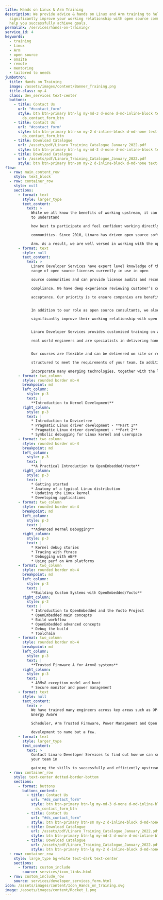 ```yaml
---
title: Hands on Linux & Arm Training
description: We provide advice & hands on Linux and Arm training to help
  significantly improve your working relationship with open source communities &
  help you successfully achieve goals.
permalink: /services/hands-on-training/
service_id: 4
keywords:
  - training
  - Linux
  - Arm
  - open source
  - onsite
  - remote
  - mentoring
  - tailored to needs
jumbotron:
  title: Hands on Training
  image: /assets/images/content/Banner_Training.png
  title-class: my-4
  class: dev_services text-center
  buttons:
    - title: Contact Us
      url: "#contact_form"
      style: btn btn-primary btn-lg my-md-3 d-none d-md-inline-block text-uppercase
        ds_contact_form_btn
    - title: Contact Us
      url: "#contact_form"
      style: btn btn-primary btn-sm my-2 d-inline-block d-md-none text-uppercase
        ds_contact_form_btn
    - title: Download Catalogue
      url: /assets/pdf/Linaro_Training_Catalogue_January_2022.pdf
      style: btn btn-primary btn-lg my-md-3 d-none d-md-inline-block text-uppercase
    - title: Download Catalogue
      url: /assets/pdf/Linaro_Training_Catalogue_January_2022.pdf
      style: btn btn-primary btn-sm my-2 d-inline-block d-md-none text-uppercase
flow:
  - row: main_content_row
    style: text_block
  - row: container_row
    style: null
    sections:
      - format: text
        style: larger_type
        text_content:
          text: >
            While we all know the benefits of working upstream, it can take time
            to understand

            how best to participate and feel confident working directly in open source

            communities. Since 2010, Linaro has driven open source software development on

            Arm. As a result, we are well versed in working with the open source community.
      - format: text
        style: null
        text_content:
          text: >
            Linaro Developer Services have expert level knowledge of the wide
            range of open source licenses currently in use in open

            source communities and can provide license audits and recommendations in order to help companies eliminate risk and move to

            compliance. We have deep experience reviewing customer’s code before submission to communities to facilitate faster

            acceptance. Our priority is to ensure companies are benefiting from the best open source has to offer.


            In addition to our role as open source consultants, we also provide advice and hands on Linux training to customers to help them

            significantly improve their working relationship with open source communities and successfully achieve their goals.


            Linaro Developer Services provides customised training on a variety of topics. Moreover we provide expert instructors who are

            real world engineers and are specialists in delivering hands-on training across Linux and Arm technology.


            Our courses are flexible and can be delivered on site or remotely. Courses can be tailored if required and all training modules are

            structured to meet the requirements of your team. In addition to hands-on-training, we also can provide mentoring. The courses

            incorporate many emerging technologies, together with the latest best practices. Topics include:
      - format: two_column
        style: rounded border mb-4
        breakpoint: md
        left_column:
          style: p-3
          text: |
            **Introduction to Kernel Development**
        right_column:
          style: p-3
          text: |
            * Introduction to Devicetree
            * Pragmatic Linux driver development - **Part 1**
            * Pragmatic Linux driver development - **Part 2**
            * Symbolic debugging for Linux kernel and userspace
      - format: two_column
        style: rounded border mb-4
        breakpoint: md
        left_column:
          style: p-3
          text: |
            **A Practical Introduction to OpenEmbedded/Yocto**
        right_column:
          style: p-3
          text: |
            * Getting started
            * Anatomy of a typical Linux distribution
            * Updating the Linux kernel
            * Developing applications
      - format: two_column
        style: rounded border mb-4
        breakpoint: md
        left_column:
          style: p-3
          text: |
            **Advanced Kernel Debugging**
        right_column:
          style: p-3
          text: |
            * Kernel debug stories
            * Tracing with ftrace
            * Debugging with eBPF
            * Using perf on Arm platforms
      - format: two_column
        style: rounded border mb-4
        breakpoint: md
        left_column:
          style: p-3
          text: |
            **Building Custom Systems with OpenEmbedded/Yocto**
        right_column:
          style: p-3
          text: |
            * Introduction to OpenEmbedded and the Yocto Project
            * OpenEmbedded main concepts
            * Build workflow
            * OpenEmbedded advanced concepts
            * Debug the build
            * Toolchain
      - format: two_column
        style: rounded border mb-4
        breakpoint: md
        left_column:
          style: p-3
          text: |
            **Trusted Firmware A for Armv8 systems**
        right_column:
          style: p-3
          text: |
            * ARMv8 exception model and boot
            * Secure monitor and power management
      - format: text
        style: null
        text_content:
          text: >
            We have trained many engineers across key areas such as OP-TEE,
            Energy Aware

            Scheduler, Arm Trusted Firmware, Power Management and Open Source

            development to name but a few.
      - format: text
        style: larger_type
        text_content:
          text: >
            Contact Linaro Developer Services to find out how we can support
            your team in

            gaining the skills to successfully and efficiently upstream future products.
  - row: container_row
    style: text-center dotted-border-bottom
    sections:
      - format: buttons
        buttons_content:
          - title: Contact Us
            url: "#ds_contact_form"
            style: btn btn-primary btn-lg my-md-3 d-none d-md-inline-block
              ds_contact_form_btn
          - title: Contact Us
            url: "#ds_contact_form"
            style: btn btn-primary btn-sm my-2 d-inline-block d-md-none ds_contact_form_btn
          - title: Download Catalogue
            url: /assets/pdf/Linaro_Training_Catalogue_January_2022.pdf
            style: btn btn-primary btn-lg my-md-3 d-none d-md-inline-block
          - title: Download Catalogue
            url: /assets/pdf/Linaro_Training_Catalogue_January_2022.pdf
            style: btn btn-primary btn-lg my-2 d-inline-block d-md-none
  - row: container_row
    style: large_type bg-white text-dark text-center
    sections:
      - format: custom_include
        source: services/icon_links.html
  - row: custom_include_row
    source: services/developer_services_form.html
icon: /assets/images/content/Icon_Hands_on_training.svg
image: /assets/images/content/Rocket_1.png
---
```

